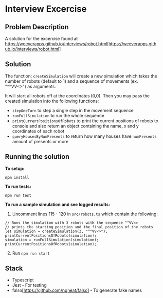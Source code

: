# Interview Excercise 

## Problem Description
A solution for the excercise found at https://weeverapps.github.io/interviews/robot.html[https://weeverapps.github.io/interviews/robot.html]


## Solution

The function: `createSimulation` will create a new simulation which takes the number of robots (default to 1) and a sequence of movements (ex. "^^VV<>") as arguments. 

It will start all robots off at the coordinates (0,0). Then you may pass the created simulation into the following functions:
-  `stepOneTurn` to step a single step in the movement sequence
-  `runFullSimulation` to run the whole sequence
-  `printCurrentPositionsOfRobots` to print the current positions of robots to console and also return an object containing the name, x and y coordinates of each robot
-  `queryHousesByNumPresents` to return how many houses have `numPresents` amount of presents or more

## Running the solution

 **To setup:**

 ```npm install```

 **To run tests:**

 ```npm run test```

 **To run a sample simulation and see logged results:**

 1. Uncomment lines 115 - 120 in `src/robots.ts` which contain the following:

 ```
 // Runs the simulation with 3 robots with the sequence ^^VV<>
// prints the starting position and the final position of the robots
let simulation = createSimulation(3, "^^VV<>");
printCurrentPositionsOfRobots(simulation);
simulation = runFullSimulation(simulation);
printCurrentPositionsOfRobots(simulation);
```

2. Run `npm run start`

## Stack
- Typescript
- Jest - For testing
- falso[https://github.com/ngneat/falso] - To generate fake names